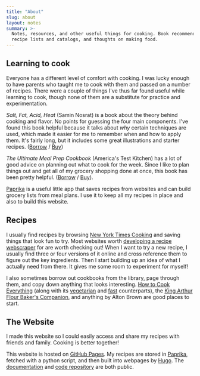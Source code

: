 ```yaml
---
title: "About"
slug: about
layout: notes
summary: >-
  Notes, resources, and other useful things for cooking. Book recommendations,
  recipe lists and catalogs, and thoughts on making food.
---
```


## Learning to cook

Everyone has a different level of comfort with cooking. I was lucky enough to
have parents who taught me to cook with them and passed on a number of recipes.
There were a couple of things I've thus far found useful while learning to cook,
though none of them are a substitute for practice and experimentation.

_Salt, Fat, Acid, Heat_ (Samin Nosrat) is a book about the theory behind cooking
and flavor. No points for guessing the four main components. I've found this
book helpful because it talks about _why_ certain techniques are used, which
made it easier for me to remember when and how to apply them. It's fairly long,
but it includes some great illustrations and starter recipes.
([Borrow][sfl] / [Buy][sfb])

_The Ultimate Meal Prep Cookbook_ (America's Test Kitchen) has a lot of good
advice on planning out what to cook for the week. Since I like to plan things
out and get all of my grocery shopping done at once, this book has been pretty
helpful. ([Borrow][mpl] / [Buy][mpb]).

[Paprika][pap] is a useful little app that saves recipes from websites and can
build grocery lists from meal plans. I use it to keep all my recipes in place
and also to build this website.

[sfl]: https://search.worldcat.org/title/952647644
[sfb]: https://bookshop.org/book/9781476753836
[mpl]: https://search.worldcat.org/title/1293230621
[mpb]: https://bookshop.org/book/9781948703581

## Recipes

I usually find recipes by browsing [New York Times Cooking][nyt] and saving
things that look fun to try. Most websites worth [developing a recipe
webscraper][hh] for are worth checking out! When I want to try a new recipe, I
usually find three or four versions of it online and cross reference them to
figure out the key ingredients. Then I start building up an idea of what I
actually need from there. It gives me some room to experiment for myself!

I also sometimes borrow out cookbooks from the library, page through them, and
copy down anything that looks interesting. [How to Cook Everything][htce] (along
with its [vegetarian][hv] and [fast][fast] counterparts), the [King Arthur Flour
Baker's Companion][kaf], and anything by Alton Brown are good places to start.

[nyt]: https://cooking.nytimes.com/
[hh]: https://github.com/hhursev/recipe-scrapers
[htce]: https://search.worldcat.org/title/1117558463
[hv]: https://search.worldcat.org/title/967056275
[fast]: https://search.worldcat.org/title/1334726742
[kaf]: https://search.worldcat.org/title/1306931373

## The Website

I made this website so I could easily access and share my recipes
with friends and family. Cooking is better together!

This website is hosted on [GitHub Pages][gh]. My recipes are stored in
[Paprika][pap], fetched with a python script, and then built into webpages by
[Hugo][hugo]. The [documentation][docs] and [code repository][repo] are both
public.

[gh]: https://pages.github.com/
[pap]: https://paprikaapp.com
[hugo]: https://gohugo.io
[docs]: https://github.com/eweix/recipes?tab=readme-ov-file
[repo]: https://github.com/eweix/recipes
